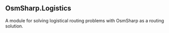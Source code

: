 OsmSharp.Logistics
------------------

A module for solving logistical routing problems with OsmSharp as a routing solution.